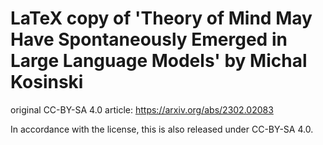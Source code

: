 # LaTeX copy of 'Theory of Mind May Have Spontaneously Emerged in Large Language Models' by Michal Kosinski
 original CC-BY-SA 4.0 article: https://arxiv.org/abs/2302.02083
 
 In accordance with the license, this is also released under CC-BY-SA 4.0.

